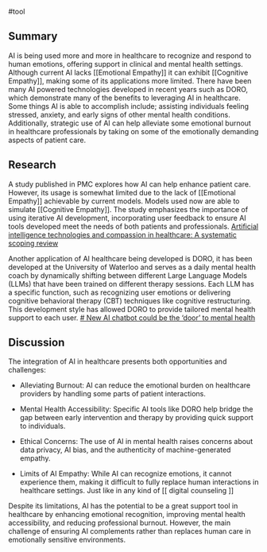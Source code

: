 #tool
## Summary

AI is being used more and more in healthcare to recognize and respond to human emotions, offering support in clinical and mental health settings. Although current AI lacks [[Emotional Empathy]] it can exhibit [[Cognitive Empathy]], making some of its applications more limited. There have been many AI powered technologies developed in recent years such as DORO, which demonstrate many of the benefits to leveraging AI in healthcare. Some things AI is able to accomplish include; assisting individuals feeling stressed, anxiety, and early signs of other mental health conditions. Additionally, strategic use of AI can help alleviate some emotional burnout in healthcare professionals by taking on some of the emotionally demanding aspects of patient care.
## Research 

A study published in PMC explores how AI can help enhance patient care. However, its usage is somewhat limited due to the lack of [[Emotional Empathy]] achievable by current models. Models used now are able to simulate [[Cognitive Empathy]]. The study emphasizes the importance of using iterative AI development, incorporating user feedback to ensure AI tools developed meet the needs of both patients and professionals. 
[Artificial intelligence technologies and compassion in healthcare: A systematic scoping review](https://pmc.ncbi.nlm.nih.gov/articles/PMC9887144/#:~:text=The%20literature%20shows%20that%20AI,and%20%5C(b%5C)%20be%20used%20collectively)

Another application of AI healthcare being developed is DORO, it has been developed at the University of Waterloo and serves as a daily mental health coach by dynamically shifting between different Large Language Models (LLMs) that have been trained on different therapy sessions. Each LLM has a specific function, such as recognizing user emotions or delivering cognitive behavioral therapy (CBT) techniques  like cognitive restructuring. This development style has allowed DORO to provide tailored mental health support to each user. 
[# New AI chatbot could be the ‘door’ to mental health](https://uwaterloo.ca/news/new-ai-chatbot-could-be-door-mental-health)
## Discussion 

The integration of AI in healthcare presents both opportunities and challenges:

- Alleviating Burnout: AI can reduce the emotional burden on healthcare providers by handling some parts of patient interactions.
    
- Mental Health Accessibility: Specific AI tools like DORO help bridge the gap between early intervention and therapy by providing quick support to individuals.
    
- Ethical Concerns: The use of AI in mental health raises concerns about data privacy, AI bias, and the authenticity of machine-generated empathy.
    
- Limits of AI Empathy: While AI can recognize emotions, it cannot experience them, making it difficult to fully replace human interactions in healthcare settings. Just like in any kind of [[ digital counseling ]]
    
Despite its limitations, AI has the potential to be a great support tool in healthcare by enhancing emotional recognition, improving mental health accessibility, and reducing professional burnout. However, the main challenge of ensuring AI complements rather than replaces human care in emotionally sensitive environments.